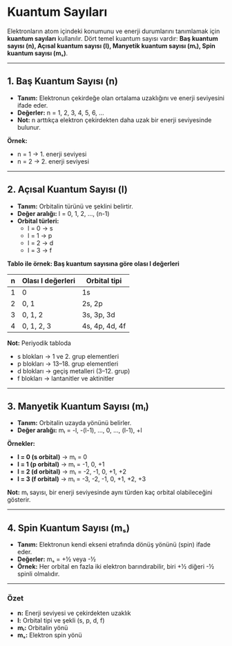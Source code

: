 # Kuantum Sayıları

Elektronların atom içindeki konumunu ve enerji durumlarını tanımlamak için **kuantum sayıları** kullanılır. Dört temel kuantum sayısı vardır: **Baş kuantum sayısı (n), Açısal kuantum sayısı (l), Manyetik kuantum sayısı (mₗ), Spin kuantum sayısı (mₛ)**.

---

## 1. Baş Kuantum Sayısı (n)

- **Tanım:** Elektronun çekirdeğe olan ortalama uzaklığını ve enerji seviyesini ifade eder.  
- **Değerler:** n = 1, 2, 3, 4, 5, 6, …  
- **Not:** n arttıkça elektron çekirdekten daha uzak bir enerji seviyesinde bulunur.

**Örnek:**  
- n = 1 → 1. enerji seviyesi  
- n = 2 → 2. enerji seviyesi  

---

## 2. Açısal Kuantum Sayısı (l)

- **Tanım:** Orbitalin türünü ve şeklini belirtir.  
- **Değer aralığı:** l = 0, 1, 2, …, (n-1)  
- **Orbital türleri:**  
  - l = 0 → s  
  - l = 1 → p  
  - l = 2 → d  
  - l = 3 → f  

**Tablo ile örnek: Baş kuantum sayısına göre olası l değerleri**

| n | Olası l değerleri | Orbital tipi |
|---|-----------------|-------------|
| 1 | 0               | 1s          |
| 2 | 0, 1            | 2s, 2p      |
| 3 | 0, 1, 2         | 3s, 3p, 3d  |
| 4 | 0, 1, 2, 3      | 4s, 4p, 4d, 4f |

**Not:** Periyodik tabloda  
- s blokları → 1 ve 2. grup elementleri  
- p blokları → 13–18. grup elementleri  
- d blokları → geçiş metalleri (3–12. grup)  
- f blokları → lantanitler ve aktinitler  

---

## 3. Manyetik Kuantum Sayısı (mₗ)

- **Tanım:** Orbitalin uzayda yönünü belirler.  
- **Değer aralığı:** mₗ = -l, -(l-1), …, 0, …, (l-1), +l  

**Örnekler:**  

- **l = 0 (s orbital)** → mₗ = 0  
- **l = 1 (p orbital)** → mₗ = -1, 0, +1  
- **l = 2 (d orbital)** → mₗ = -2, -1, 0, +1, +2  
- **l = 3 (f orbital)** → mₗ = -3, -2, -1, 0, +1, +2, +3  

**Not:** mₗ sayısı, bir enerji seviyesinde aynı türden kaç orbital olabileceğini gösterir.

---

## 4. Spin Kuantum Sayısı (mₛ)

- **Tanım:** Elektronun kendi ekseni etrafında dönüş yönünü (spin) ifade eder.  
- **Değerler:** mₛ = +½ veya -½  
- **Örnek:** Her orbital en fazla iki elektron barındırabilir, biri +½ diğeri -½ spinli olmalıdır.

---

### Özet

- **n:** Enerji seviyesi ve çekirdekten uzaklık  
- **l:** Orbital tipi ve şekli (s, p, d, f)  
- **mₗ:** Orbitalin yönü  
- **mₛ:** Elektron spin yönü


